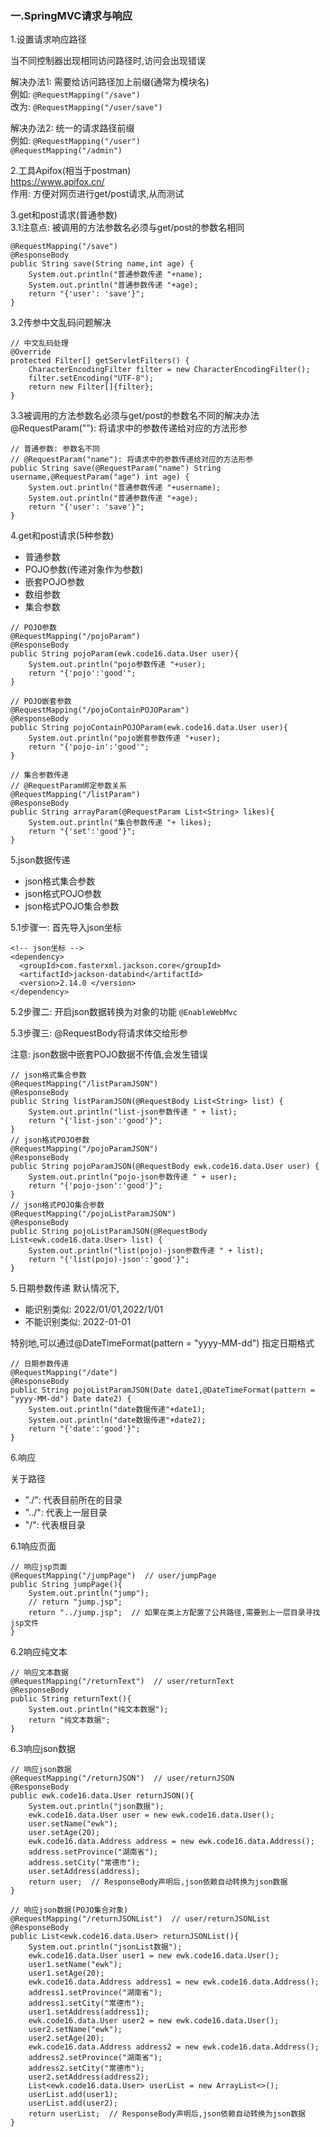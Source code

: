 ### 一.SpringMVC请求与响应

1.设置请求响应路径

当不同控制器出现相同访问路径时,访问会出现错误

解决办法1: 需要给访问路径加上前缀(通常为模块名) <br>
例如: ```@RequestMapping("/save")``` <br>
改为: ```@RequestMapping("/user/save")```

解决办法2: 统一的请求路径前缀 <br>
例如: ```@RequestMapping("/user")``` <br>
```@RequestMapping("/admin")```

2.工具Apifox(相当于postman) <br>
https://www.apifox.cn/ <br>
作用: 方便对网页进行get/post请求,从而测试

3.get和post请求(普通参数) <br>
3.1注意点: 被调用的方法参数名必须与get/post的参数名相同
```
@RequestMapping("/save")
@ResponseBody
public String save(String name,int age) {
    System.out.println("普通参数传递 "+name);
    System.out.println("普通参数传递 "+age);
    return "{'user': 'save'}";
}
```
3.2传参中文乱码问题解决
```
// 中文乱码处理
@Override
protected Filter[] getServletFilters() {
    CharacterEncodingFilter filter = new CharacterEncodingFilter();
    filter.setEncoding("UTF-8");
    return new Filter[]{filter};
}
```
3.3被调用的方法参数名必须与get/post的参数名不同的解决办法 <br>
@RequestParam(""): 将请求中的参数传递给对应的方法形参
```
// 普通参数: 参数名不同
// @RequestParam("name"): 将请求中的参数传递给对应的方法形参
public String save(@RequestParam("name") String username,@RequestParam("age") int age) {
    System.out.println("普通参数传递 "+username);
    System.out.println("普通参数传递 "+age);
    return "{'user': 'save'}";
}
```

4.get和post请求(5种参数)
- 普通参数
- POJO参数(传递对象作为参数)
- 嵌套POJO参数
- 数组参数
- 集合参数

```
// POJO参数
@RequestMapping("/pojoParam")
@ResponseBody
public String pojoParam(ewk.code16.data.User user){
    System.out.println("pojo参数传递 "+user);
    return "{'pojo':'good'";
}
```
```
// POJO嵌套参数
@RequestMapping("/pojoContainPOJOParam")
@ResponseBody
public String pojoContainPOJOParam(ewk.code16.data.User user){
    System.out.println("pojo嵌套参数传递 "+user);
    return "{'pojo-in':'good'";
}
```
```
// 集合参数传递
// @RequestParam绑定参数关系
@RequestMapping("/listParam")
@ResponseBody
public String arrayParam(@RequestParam List<String> likes){
    System.out.println("集合参数传递 "+ likes);
    return "{'set':'good'}";
}
```

5.json数据传递
- json格式集合参数
- json格式POJO参数
- json格式POJO集合参数

5.1步骤一: 首先导入json坐标
```
<!-- json坐标 -->
<dependency>
  <groupId>com.fasterxml.jackson.core</groupId>
  <artifactId>jackson-databind</artifactId>
  <version>2.14.0 </version>
</dependency>
```

5.2步骤二: 开启json数据转换为对象的功能
```@EnableWebMvc```

5.3步骤三: @RequestBody将请求体交给形参

注意: json数据中嵌套POJO数据不传值,会发生错误
```
// json格式集合参数
@RequestMapping("/listParamJSON")
@ResponseBody
public String listParamJSON(@RequestBody List<String> list) {
    System.out.println("list-json参数传递 " + list);
    return "{'list-json':'good'}";
}
// json格式POJO参数
@RequestMapping("/pojoParamJSON")
@ResponseBody
public String pojoParamJSON(@RequestBody ewk.code16.data.User user) {
    System.out.println("pojo-json参数传递 " + user);
    return "{'pojo-json':'good'}";
}
// json格式POJO集合参数
@RequestMapping("/pojoListParamJSON")
@ResponseBody
public String pojoListParamJSON(@RequestBody List<ewk.code16.data.User> list) {
    System.out.println("list(pojo)-json参数传递 " + list);
    return "{'list(pojo)-json':'good'}";
}
```

5.日期参数传递
默认情况下,
- 能识别类似: 2022/01/01,2022/1/01
- 不能识别类似: 2022-01-01

特别地,可以通过@DateTimeFormat(pattern = "yyyy-MM-dd")
指定日期格式
```
// 日期参数传递
@RequestMapping("/date")
@ResponseBody
public String pojoListParamJSON(Date date1,@DateTimeFormat(pattern = "yyyy-MM-dd") Date date2) {
    System.out.println("date数据传递"+date1);
    System.out.println("date数据传递"+date2);
    return "{'date':'good'}";
}
```

6.响应 

关于路径
- "./": 代表目前所在的目录
- "../": 代表上一层目录
- "/": 代表根目录

6.1响应页面
```
// 响应jsp页面
@RequestMapping("/jumpPage")  // user/jumpPage
public String jumpPage(){
    System.out.println("jump");  
    // return "jump.jsp";
    return "../jump.jsp";  // 如果在类上方配置了公共路径,需要到上一层目录寻找jsp文件
}
```
6.2响应纯文本
```
// 响应文本数据
@RequestMapping("/returnText")  // user/returnText
@ResponseBody
public String returnText(){
    System.out.println("纯文本数据");
    return "纯文本数据";
}
```
6.3响应json数据
```
// 响应json数据
@RequestMapping("/returnJSON")  // user/returnJSON
@ResponseBody
public ewk.code16.data.User returnJSON(){
    System.out.println("json数据");
    ewk.code16.data.User user = new ewk.code16.data.User();
    user.setName("ewk");
    user.setAge(20);
    ewk.code16.data.Address address = new ewk.code16.data.Address();
    address.setProvince("湖南省");
    address.setCity("常德市");
    user.setAddress(address);
    return user;  // ResponseBody声明后,json依赖自动转换为json数据
}

// 响应json数据(POJO集合对象)
@RequestMapping("/returnJSONList")  // user/returnJSONList
@ResponseBody
public List<ewk.code16.data.User> returnJSONList(){
    System.out.println("jsonList数据");
    ewk.code16.data.User user1 = new ewk.code16.data.User();
    user1.setName("ewk");
    user1.setAge(20);
    ewk.code16.data.Address address1 = new ewk.code16.data.Address();
    address1.setProvince("湖南省");
    address1.setCity("常德市");
    user1.setAddress(address1);
    ewk.code16.data.User user2 = new ewk.code16.data.User();
    user2.setName("ewk");
    user2.setAge(20);
    ewk.code16.data.Address address2 = new ewk.code16.data.Address();
    address2.setProvince("湖南省");
    address2.setCity("常德市");
    user2.setAddress(address2);
    List<ewk.code16.data.User> userList = new ArrayList<>();
    userList.add(user1);
    userList.add(user2);
    return userList;  // ResponseBody声明后,json依赖自动转换为json数据
}
```
